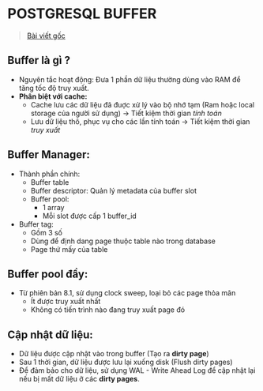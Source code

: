 # POSTGRESQL BUFFER

> [Bài viết gốc](https://online.grokking.org/articles/13/postgresql-buffer-hoat-dong-nhu-the-nao-)

## **Buffer là gì ?**

* Nguyên tắc hoạt động: Đưa 1 phần dữ liệu thường dùng vào RAM để tăng tốc độ truy xuất.
* **Phân biệt với cache:**
  * Cache lưu các dữ liệu đã đuợc xử lý vào bộ nhớ tạm \(Ram hoặc local storage của người sử dụng\) -&gt; Tiết kiệm thời gian _tính toán_
  * Lưu dữ liệu thô, phục vụ cho các lần tính toán -&gt; Tiết kiệm thời gian _truy xuất_

## **Buffer Manager**:

* Thành phần chính:
  * Buffer table
  * Buffer descriptor: Quản lý metadata của buffer slot
  * Buffer pool:
    * 1 array
    * Mỗi slot được cấp 1 buffer\_id
* Buffer tag:
  * Gồm 3 số
  * Dùng để định dang page thuộc table nào trong database
  * Page thứ mấy của table

## **Buffer pool đầy**:

* Từ phiên bản 8.1, sử dụng clock sweep, loại bỏ các page thỏa mãn
  * Ít được truy xuất nhất
  * Không có tiến trình nào đang truy xuất page đó

## **Cập nhật dữ liệu**:

* Dữ liệu được cập nhật vào trong buffer \(Tạo ra **dirty page**\)
* Sau 1 thời gian, dữ liệu được lưu lại xuống disk \(Flush dirty pages\)
* Để đảm bảo cho dữ liệu, sử dụng WAL - Write Ahead Log để cập nhật lại nếu bị mất dữ liệu ở các **dirty pages**.

